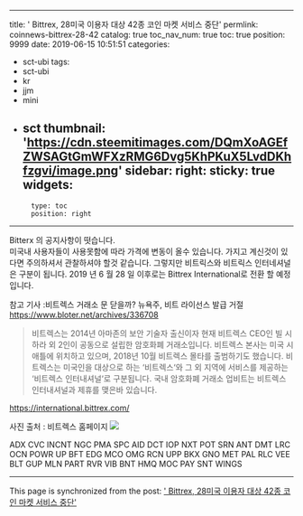 
---
title: '<coinnews> Bittrex, 28미국 이용자 대상 42종 코인 마켓 서비스 중단'
permlink: coinnews-bittrex-28-42
catalog: true
toc_nav_num: true
toc: true
position: 9999
date: 2019-06-15 10:51:51
categories:
- sct-ubi
tags:
- sct-ubi
- kr
- jjm
- mini
- sct
thumbnail: 'https://cdn.steemitimages.com/DQmXoAGEfZWSAGtGmWFXzRMG6Dvg5KhPKuX5LvdDKhfzgvi/image.png'
sidebar:
    right:
        sticky: true
widgets:
    -
        type: toc
        position: right
---


Bitterx 의 공지사항이 떳습니다.  
미국내 사용자들이 사용못함에 따라 가격에 변동이 올수 있습니다. 
가지고 계신것이 있다면 주의하셔서 관찰하셔야 할것 같습니다. 
그렇지만 비트릭스와 비트릭스 인터네셔널은 구분이 됩니다. 
 2019 년 6 월 28 일 이후로는 Bittrex International로 전환 할 예정입니다.


참고 기사 :비트렉스 거래소 문 닫을까? 뉴욕주, 비트 라이선스 발급 거절
 https://www.bloter.net/archives/336708

>비트렉스는 2014년 아마존의 보안 기술자 출신이자 현재 비트렉스 CEO인 빌 시하라 외 2인이 공동으로 설립한 암호화폐 거래소입니다. 
비트렉스 본사는 미국 시애틀에 위치하고 있으며, 2018년 10월 비트렉스 몰타를 출범하기도 했습니다. 
비트렉스는 미국인을 대상으로 하는 ‘비트렉스‘와 그 외 지역에 서비스를 제공하는 ‘비트렉스 인터내셔널‘로 구분됩니다. 국내 암호화폐 거래소 업비트는 비트렉스 인터내셔널과 제휴를 맺은바 있습니다.

https://international.bittrex.com/

사진 출처 : 비트렉스 홈페이지
![](https://cdn.steemitimages.com/DQmXoAGEfZWSAGtGmWFXzRMG6Dvg5KhPKuX5LvdDKhfzgvi/image.png)


ADX    CVC    INCNT   NGC      PMA       SPC
AID	    DCT    IOP         NXT       POT       SRN
ANT   DMT	LRC	OCN	POWR	UP
BFT   EDG	MCO	OMG	RCN	UPP
BKX   GNO	MET	PAL	RLC	VEE
BLT   GUP	MLN	PART	RVR	VIB
BNT  HMQ	MOC	PAY	SNT	WINGS

- - -

This page is synchronized from the post: ['<coinnews> Bittrex, 28미국 이용자 대상 42종 코인 마켓 서비스 중단'](https://steemit.com/@kingbit/coinnews-bittrex-28-42)
